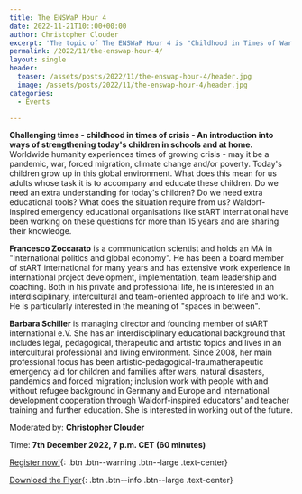 ```yaml
---
title: The ENSWaP Hour 4
date: 2022-11-21T10::00+00:00
author: Christopher Clouder
excerpt: 'The topic of The ENSWaP Hour 4 is "Childhood in Times of War and Crisis - An introduction into ways of strengthening children affected by crysis". Register now!'
permalink: /2022/11/the-enswap-hour-4/
layout: single
header:
  teaser: /assets/posts/2022/11/the-enswap-hour-4/header.jpg
  image: /assets/posts/2022/11/the-enswap-hour-4/header.jpg
categories:
  - Events

---
```


**Challenging times - childhood in times of crisis - An introduction into ways of strengthening today's children in schools and at home.** Worldwide humanity experiences times of growing crisis - may it be a pandemic, war, forced migration, climate change and/or poverty. Today's children grow up in this global environment. What does this mean for us adults whose task it is to accompany and educate these children. Do we need an extra understanding for today's children? Do we need extra educational tools? What does the situation require from us? Waldorf-inspired emergency educational organisations like stART international have been working on these questions for more than 15 years and are sharing their knowledge.

**Francesco Zoccarato** is a communication scientist and holds an MA in "International politics and global economy". He has been a board member of stART international for many years and has extensive work experience in international project development, implementation, team leadership and coaching. Both in his private and professional life, he is interested in an interdisciplinary, intercultural and team-oriented approach to life and work. He is particularly interested in the meaning of "spaces in between".

**Barbara Schiller** is managing director and founding member of stART international e.V. She has an interdisciplinary educational background that includes legal, pedagogical, therapeutic and artistic topics and lives in an intercultural professional and living environment. Since 2008, her main professional focus has been artistic-pedagogical-traumatherapeutic emergency aid for children and families after wars, natural disasters, pandemics and forced migration; inclusion work with people with and without refugee background in Germany and Europe and international development cooperation through Waldorf-inspired educators' and teacher training and further education. She is interested in working out of the future.


Moderated by: **Christopher Clouder**

Time: **7th December 2022, 7 p.m. CET (60 minutes)**

[Register now!](http://tiny.cc/ENSWaPhour2){: .btn .btn--warning .btn--large .text-center}

[Download the Flyer](/assets/posts/2022/11/the-enswap-hour-4/The_ENSWaP_Hour_4_Flyer.pdf){: .btn .btn--info .btn--large .text-center}
